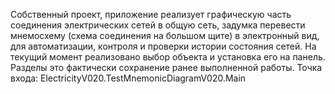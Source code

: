 Собственный проект, приложение реализует графическую часть соединения электрических сетей в общую сеть, задумка перевести мнемосхему (схема соединения на большом щите) в электронный вид, для автоматизации, контроля и проверки истории состояния сетей.
На текущий момент реализовано выбор объекта и установка его на панель.
Разделы это фактически сохранение ранее выполненной работы.
Точка входа: ElectricityV020.TestMnemonicDiagramV020.Main
